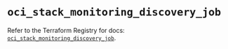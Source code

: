 # `oci_stack_monitoring_discovery_job`

Refer to the Terraform Registry for docs: [`oci_stack_monitoring_discovery_job`](https://registry.terraform.io/providers/oracle/oci/6.18.0/docs/resources/stack_monitoring_discovery_job).
